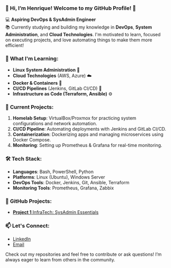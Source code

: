 ### 👋 Hi, I’m Henrique! Welcome to my GitHub Profile! 🚀

💻 **Aspiring DevOps & SysAdmin Engineer**  
📚 Currently studying and building my knowledge in **DevOps**, **System Administration**, and **Cloud Technologies**. I'm motivated to learn, focused on executing projects, and love automating things to make them more efficient!

### 🔧 **What I'm Learning:**
- **Linux System Administration** 🐧
- **Cloud Technologies** (AWS, Azure) ☁️
- **Docker & Containers** 🚢
- **CI/CD Pipelines** (Jenkins, GitLab CI/CD) 🚀
- **Infrastructure as Code (Terraform, Ansible)** ⚙️

### 📂 **Current Projects:**
1. **Homelab Setup**: VirtualBox/Proxmox for practicing system configurations and network automation.
2. **CI/CD Pipeline**: Automating deployments with Jenkins and GitLab CI/CD.
3. **Containerization**: Dockerizing apps and managing microservices using Docker Compose.
4. **Monitoring**: Setting up Prometheus & Grafana for real-time monitoring.

### 🛠 **Tech Stack**:
- **Languages**: Bash, PowerShell, Python
- **Platforms**: Linux (Ubuntu), Windows Server
- **DevOps Tools**: Docker, Jenkins, Git, Ansible, Terraform
- **Monitoring Tools**: Prometheus, Grafana, Zabbix

### 🌟 **GitHub Projects:**
- [**Project 1** InfraTech: SysAdmin Essentials](#)

### 📫 **Let's Connect**:
- [LinkedIn](https://www.linkedin.com/in/henriquequeirozz/)
- [Email](mailto:hqdsys01.it@gmail.com)

Check out my repositories and feel free to contribute or ask questions! I’m always eager to learn from others in the community.
